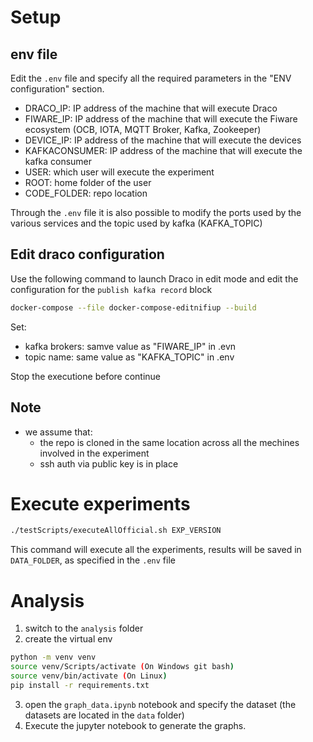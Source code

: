 # Setup

## env file
Edit the `.env` file and specify all the required parameters in the "ENV configuration" section.

- DRACO_IP: IP address of the machine that will execute Draco
- FIWARE_IP: IP address of the machine that will execute the Fiware ecosystem (OCB, IOTA, MQTT Broker, Kafka, Zookeeper)
- DEVICE_IP: IP address of the machine that will execute the devices
- KAFKACONSUMER: IP address of the machine that will execute the kafka consumer
- USER: which user will execute the experiment
- ROOT: home folder of the user
- CODE_FOLDER: repo location

Through the `.env` file it is also possible to modify the ports used by the various services and the topic used by kafka (KAFKA_TOPIC)

## Edit draco configuration

Use the following command to launch Draco in edit mode and edit the configuration for the `publish kafka record` block

```bash
docker-compose --file docker-compose-editnifiup --build
```
Set:
- kafka brokers: samve value as "FIWARE_IP" in .evn
- topic name: same value as "KAFKA_TOPIC" in .env

Stop the executione before continue

## Note
- we assume that:
  - the repo is cloned in the same location across all the mechines involved in the experiment
  - ssh auth via public key is in place

# Execute experiments

```bash
./testScripts/executeAllOfficial.sh EXP_VERSION
```
This command will execute all the experiments, results will be saved in `DATA_FOLDER`, as specified in the `.env` file 

# Analysis

1. switch to the `analysis` folder
2. create the virtual env
```bash
python -m venv venv
source venv/Scripts/activate (On Windows git bash)
source venv/bin/activate (On Linux)
pip install -r requirements.txt
```
3. open the `graph_data.ipynb` notebook and specify the dataset (the datasets are located in the `data` folder)
4. Execute the jupyter notebook to generate the graphs.
